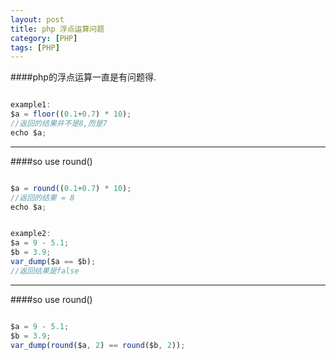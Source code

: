 ```yaml
---
layout: post
title: php 浮点运算问题
category: [PHP]
tags: [PHP]
---
```

####php的浮点运算一直是有问题得.

```js

example1:
$a = floor((0.1+0.7) * 10);
//返回的结果并不是8,而是7
echo $a;

```

---------------------------------------

####so use round()

```js

$a = round((0.1+0.7) * 10);
//返回的结果 = 8
echo $a;

```
```js

example2:
$a = 9 - 5.1;
$b = 3.9;
var_dump($a == $b);
//返回结果是false
```
---------------------------------------
####so use round()

```js

$a = 9 - 5.1;
$b = 3.9;
var_dump(round($a, 2) == round($b, 2));
```
